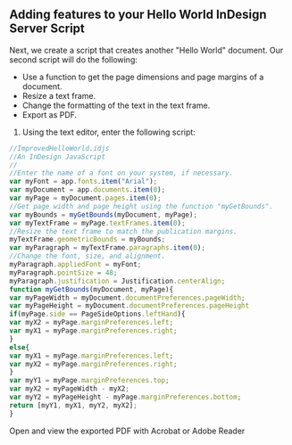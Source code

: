 ## Adding features to your Hello World InDesign Server Script
Next, we create a script that creates another "Hello World" document. Our second script will do the following:

* Use a function to get the page dimensions and page margins of a document.
* Resize a text frame.
* Change the formatting of the text in the text frame.
* Export as PDF.

1. Using the text editor, enter the following script:

```js
//ImprovedHelloWorld.idjs
//An InDesign JavaScript
//
//Enter the name of a font on your system, if necessary.
var myFont = app.fonts.item("Arial");
var myDocument = app.documents.item(0);
var myPage = myDocument.pages.item(0);
//Get page width and page height using the function "myGetBounds".
var myBounds = myGetBounds(myDocument, myPage);
var myTextFrame = myPage.textFrames.item(0);
//Resize the text frame to match the publication margins.
myTextFrame.geometricBounds = myBounds;
var myParagraph = myTextFrame.paragraphs.item(0);
//Change the font, size, and alignment.
myParagraph.appliedFont = myFont;
myParagraph.pointSize = 48;
myParagraph.justification = Justification.centerAlign;
function myGetBounds(myDocument, myPage){
var myPageWidth = myDocument.documentPreferences.pageWidth;
var myPageHeight = myDocument.documentPreferences.pageHeight
if(myPage.side == PageSideOptions.leftHand){
var myX2 = myPage.marginPreferences.left;
var myX1 = myPage.marginPreferences.right;
}
else{
var myX1 = myPage.marginPreferences.left;
var myX2 = myPage.marginPreferences.right;
}
var myY1 = myPage.marginPreferences.top;
var myX2 = myPageWidth - myX2;
var myY2 = myPageHeight - myPage.marginPreferences.bottom;
return [myY1, myX1, myY2, myX2];
}
```

Open and view the exported PDF with Acrobat or Adobe Reader